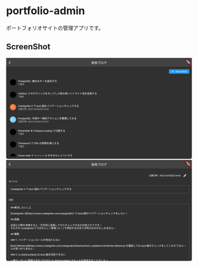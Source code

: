 # portfolio-admin

ポートフォリオサイトの管理アプリです。

## ScreenShot

<img src="/art/tech-article-list.png" width="560px" />

<img src="/art/tech-article-edit.png" width="560px" />
